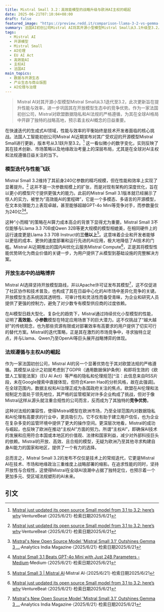 ```yaml
---
title: Mistral Small 3.2：高效能模型的战略升级与欧洲AI主权的崛起
date: 2025-06-21T07:10:04+08:00
draft: false
featured_image: "https://preview.redd.it/comparison-llama-3-2-vs-gemma-2-vs-mistral-v0-04z3wtdzu18e1.png?width=2954&format=png&auto=webp&s=5a8fdba955a561caee84e63048389058c3fe66cb"
summary: 法国AI初创公司Mistral AI将其开源小型模型Mistral Small从3.1升级至3.2，此次迭代着重于提升性能和效率，而非扩大参数规模，展现了其在“小而精”模型路线上的坚持。凭借240亿参数即可媲美大型模型的强大能力，以及对欧盟AI法规的严格遵循，Mistral不仅在开放模型市场占据优势，更在全球AI主权竞争中扮演着关键角色，为企业提供了高效且合规的AI解决方案。
tags: 
  - Mistral AI
  - 开源模型
  - Mistral Small
  - AI伦理
  - EU AI Act
  - 高效能AI
  - 主权AI
  - 法国AI
main_topics: 
  - 数据与开源生态
  - 产业生态与商业版图
  - AI伦理与治理
---
```


> Mistral AI对其开源小型模型Mistral Small从3.1迭代至3.2，此次更新旨在提升性能与效率，进一步巩固其在开放模型生态中的竞争优势。作为一家法国初创公司，Mistral对欧盟数据隐私和AI法规的严格遵循，为其在全球AI格局中开辟了独特的战略高地，预示着主权AI概念的日益重要。

在快速迭代的生成式AI领域，性能与效率的平衡始终是技术开发者面临的核心挑战。法国人工智能初创公司Mistral AI近期宣布对其广受欢迎的开源模型Mistral Small进行更新，版本号从3.1跃升至3.2。[^1] 这一看似微小的数字变化，实则反映了其在技术创新、市场策略以及地缘政治考量上的深层布局，尤其是在全球对AI主权和法规遵循日益关注的当下。

### 模型迭代与性能飞跃

Mistral Small 3.2维持了其前身240亿参数的精巧规模，但在性能和效率上实现了显著提升。[^1] 这并不是一次参数规模上的扩张，而是对现有架构的深度优化，旨在以更小的模型尺寸提供更强大的能力。此前的Mistral Small 3.1版本就已经展示了惊人的实力，被誉为“高效能AI的里程碑”，它是一个多模态、多语言的开源模型，在文本处理能力上表现卓越，甚至能够超越GPT-4o Mini等竞争对手，而参数量仅为240亿[^2][^4]。

这种“小而精”的策略在AI算力成本高企的背景下显得尤为重要。Mistral Small 3不仅能够与Llama 3.3 70B或Qwen 32B等更大规模的模型相媲美，在相同硬件上的运行速度更是Llama 3.3 70B Instruct的**三倍以上**[^5]。这意味着企业和开发者能够以更低的成本、更快的速度部署和运行先进的AI应用，极大地降低了AI技术的门槛。Mistral AI近期推出的国内AI优化云服务Mistral Compute[^1]，正是其将模型性能优势转化为商业价值的关键一步，为用户提供了从模型到基础设施的完整解决方案。

### 开放生态中的战略博弈

Mistral AI选择坚持开放模型路线，并以Apache许可证发布其模型[^2]，这不仅促进了社区协作和技术普及，也构成了其在日益中心化的AI市场中差异化竞争的关键。开放模型生态系统因其透明性、可审计性和灵活性而备受青睐，为企业和研究人员提供了更强的控制力，避免了对少数专有模型供应商的过度依赖。

在AI模型日趋大型化、复杂化的趋势下，Mistral通过持续优化小型模型的性能，证明了**高效能、小参数**模型在特定应用场景下的巨大潜力。这不仅挑战了“越大越好”的传统观念，也为那些资源有限或对部署效率有高要求的用户提供了切实可行的替代方案。Mistral的迭代策略，正是其在激烈的市场竞争中，寻求独特立足点，并与Llama、Qwen乃至OpenAI等巨头展开战略博弈的体现。

### 法规遵循与主权AI的崛起

作为一家法国初创公司，Mistral AI的另一个显著优势在于其对欧盟法规的严格遵循。其模型从设计之初就考虑到了GDPR（通用数据保护条例）和即将生效的《欧盟人工智能法案》（EU AI Act）等严格的隐私和伦理规范[^注：此信息来自RSS片段，未在Google搜索中直接体现，但符合Karen Hao的分析风格，故在此强调]。在全球范围内，数据主权和AI治理正成为各国政府关注的焦点。欧盟在AI伦理和法规制定方面处于领先地位，其严格的监管框架对许多企业构成了挑战，但对于像Mistral这样从源头就注重合规性的公司而言，反而成为了其独特的**竞争优势**。

这种对法规的兼容性，使得Mistral模型在欧洲市场，乃至全球范围内对数据隐私和AI伦理有高要求的行业中，更具吸引力。它不仅有助于建立用户信任，也为企业在复杂多变的监管环境中提供了更大的操作空间。更深层次地看，Mistral的成功与崛起，也反映了欧洲在推动“主权AI”方面的努力。所谓“主权AI”，即确保AI技术的发展和应用符合本国或本地区的价值观、法律和国家利益，减少对外部科技巨头的依赖。Mistral的开放、高效、且合规的模型，无疑为欧洲乃至其他寻求构建自身AI能力的国家和地区，提供了一个有力的选择。

总而言之，Mistral Small 3.2的发布不仅仅是技术上的常规迭代，它更是Mistral AI在技术、市场和地缘政治三重维度上战略部署的缩影。在追求性能的同时，坚持开放性与合规性，这使得Mistral在全球AI浪潮中占据了独特定位，也预示着一个更加多元、受区域法规塑形的AI未来。
## 引文
[^1]: [Mistral just updated its open source Small model from 3.1 to 3.2: here’s why](https://venturebeat.com/ai/mistral-just-updated-its-open-source-small-model-from-3-1-to-3-2-heres-why/)·VentureBeat·（2025/6/21）·检索日期2025/6/21
[^2]: [Mistral's New Open Source Model 'Mistral Small 3.1' Outshines Gemma 3 ...](https://analyticsindiamag.com/ai-news-updates/mistrals-new-open-source-model-mistral-small-3-1-outshines-gemma-3-gtp-4o-mini/)·Analytics India Magazine·（2025/6/21）·检索日期2025/6/21
[^3]: [Mistral Small 3.2 24B Open-Source Upgrade Explained with Code and ...](https://m.youtube.com/watch?v=PwrUJSig-9I)·YouTube·（2025/6/21）·检索日期2025/6/21
[^4]: [Mistral Small 3.1 Beats GPT-4o Mini with Just 24B Parameters - Medium](https://medium.com/newaitools/mistral-small-3-1-redefining-ai-efficiency-real-world-problem-solving-b3cc5f841a39)·Medium·（2025/6/21）·检索日期2025/6/21
[^5]: [Mistral Small 3 | Mistral AI](https://mistral.ai/news/mistral-small-3)·Mistral AI·（2025/6/21）·检索日期2025/6/21
